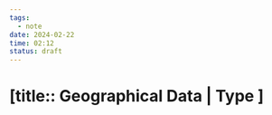 ```yaml
---
tags:
  - note
date: 2024-02-22
time: 02:12
status: draft
---
```


# [title:: Geographical Data | Type ]
